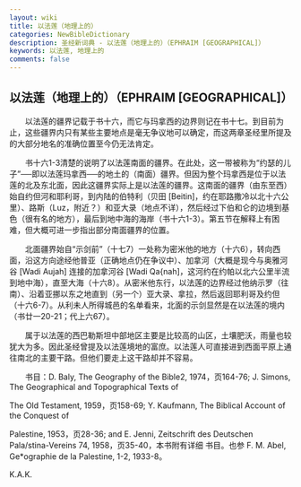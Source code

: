 ```yaml
---
layout: wiki
title: 以法莲（地理上的）
categories: NewBibleDictionary
description: 圣经新词典 - 以法莲（地理上的）（EPHRAIM [GEOGRAPHICAL]）
keywords: 以法莲, 地理上的
comments: false
---
```


## 以法莲（地理上的）（EPHRAIM [GEOGRAPHICAL]）

　　以法莲的疆界记载于书十六，而它与玛拿西的边界则记在书十七。到目前为止，这些疆界内只有某些主要地点是毫无争议地可以确定，而这两章圣经里所提及的大部分地名的准确位置至今仍无法肯定。

　　书十六1-3清楚的说明了以法莲南面的疆界。在此处，这一带被称为“约瑟的儿子”──即以法莲玛拿西──的地土的（南面）疆界。但因为整个玛拿西是位于以法莲的北及东北面，因此这疆界实际上是以法莲的疆界。这南面的疆界（由东至西）始自约但河和耶利哥，到内陆的伯特利（贝田 [Beitin]，约在耶路撒冷以北十六公里）、路斯（Luz，附近？）和亚大录（地点不详），然后经过下伯和仑的边境到基色（很有名的地方），最后到地中海的海岸（书十六1-3）。第五节在解释上有困难，但大概可进一步指出部分南面疆界的位置。

　　北面疆界始自“示剑前”（十七7）一处称为密米他的地方（十六6），转向西面，沿这方向途经他普亚（正确地点仍在争议中）、加拿河（大概是现今与奥雅河谷 [Wadi Aujah] 连接的加拿河谷 [Wadi Qa{nah]，这河约在约帕以北六公里半流到地中海），直至大海（十六8）。从密米他东行，以法莲的边界经过他纳示罗（往南）、沿着亚挪以东之地直到（另一个）亚大录、拿拉，然后返回耶利哥及约但（十六6-7）。从利未人所得城邑的名单看来，北面的示剑显然是在以法莲的境内（书廿一20-21；代上六67）。

　　属于以法莲的西巴勒斯坦中部地区主要是比较高的山区，土壤肥沃，雨量也较犹大为多。因此圣经曾提及以法莲境地的富庶。以法莲人可直接进到西面平原上通往南北的主要干路。但他们要走上这干路却并不容易。

　　书目：D. Baly, The Geography of the Bible2, 1974，页164-76; J. Simons, The Geographical and Topographical Texts of

The Old Testament, 1959，页158-69; Y. Kaufmann, The Biblical Account of the Conquest of

Palestine, 1953，页28-36; and E. Jenni, Zeitschrift des Deutschen Pala/stina-Vereins 74, 1958，页35-40，本书附有详细 书目。也参 F. M. Abel, Ge*ographie de la Palestine, 1-2, 1933-8。

K.A.K.








